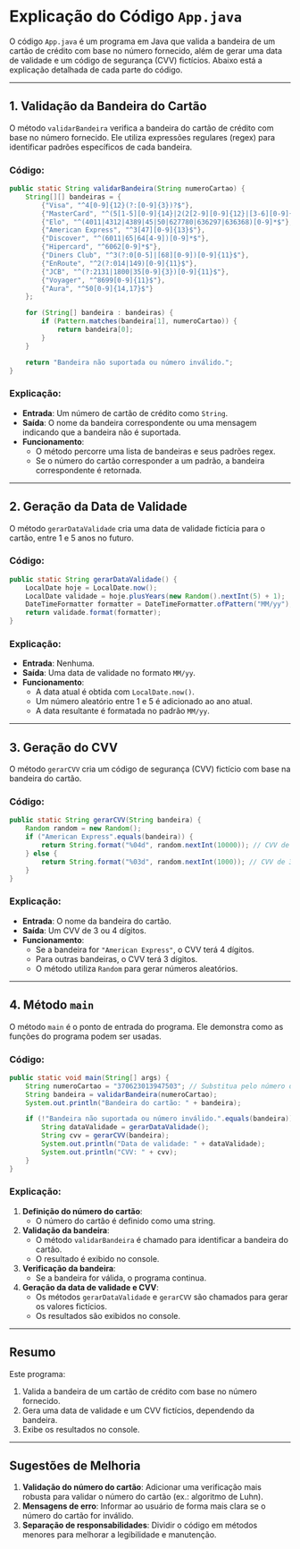 # Explicação do Código `App.java`

O código `App.java` é um programa em Java que valida a bandeira de um cartão de crédito com base no número fornecido, além de gerar uma data de validade e um código de segurança (CVV) fictícios. Abaixo está a explicação detalhada de cada parte do código.

---

## 1. Validação da Bandeira do Cartão
O método `validarBandeira` verifica a bandeira do cartão de crédito com base no número fornecido. Ele utiliza expressões regulares (regex) para identificar padrões específicos de cada bandeira.

### Código:
```java
public static String validarBandeira(String numeroCartao) {
    String[][] bandeiras = {
        {"Visa", "^4[0-9]{12}(?:[0-9]{3})?$"},
        {"MasterCard", "^(5[1-5][0-9]{14}|2(2[2-9][0-9]{12}|[3-6][0-9]{13}|7[01][0-9]{12}|720[0-9]{12}))$"},
        {"Elo", "^(4011|4312|4389|45|50|627780|636297|636368)[0-9]*$"},
        {"American Express", "^3[47][0-9]{13}$"},
        {"Discover", "^(6011|65|64[4-9])[0-9]*$"},
        {"Hipercard", "^6062[0-9]*$"},
        {"Diners Club", "^3(?:0[0-5]|[68][0-9])[0-9]{11}$"},
        {"EnRoute", "^2(?:014|149)[0-9]{11}$"},
        {"JCB", "^(?:2131|1800|35[0-9]{3})[0-9]{11}$"},
        {"Voyager", "^8699[0-9]{11}$"},
        {"Aura", "^50[0-9]{14,17}$"}
    };

    for (String[] bandeira : bandeiras) {
        if (Pattern.matches(bandeira[1], numeroCartao)) {
            return bandeira[0];
        }
    }

    return "Bandeira não suportada ou número inválido.";
}
```

### Explicação:
- **Entrada**: Um número de cartão de crédito como `String`.
- **Saída**: O nome da bandeira correspondente ou uma mensagem indicando que a bandeira não é suportada.
- **Funcionamento**:
  - O método percorre uma lista de bandeiras e seus padrões regex.
  - Se o número do cartão corresponder a um padrão, a bandeira correspondente é retornada.

---

## 2. Geração da Data de Validade
O método `gerarDataValidade` cria uma data de validade fictícia para o cartão, entre 1 e 5 anos no futuro.

### Código:
```java
public static String gerarDataValidade() {
    LocalDate hoje = LocalDate.now();
    LocalDate validade = hoje.plusYears(new Random().nextInt(5) + 1);
    DateTimeFormatter formatter = DateTimeFormatter.ofPattern("MM/yy");
    return validade.format(formatter);
}
```

### Explicação:
- **Entrada**: Nenhuma.
- **Saída**: Uma data de validade no formato `MM/yy`.
- **Funcionamento**:
  - A data atual é obtida com `LocalDate.now()`.
  - Um número aleatório entre 1 e 5 é adicionado ao ano atual.
  - A data resultante é formatada no padrão `MM/yy`.

---

## 3. Geração do CVV
O método `gerarCVV` cria um código de segurança (CVV) fictício com base na bandeira do cartão.

### Código:
```java
public static String gerarCVV(String bandeira) {
    Random random = new Random();
    if ("American Express".equals(bandeira)) {
        return String.format("%04d", random.nextInt(10000)); // CVV de 4 dígitos
    } else {
        return String.format("%03d", random.nextInt(1000)); // CVV de 3 dígitos
    }
}
```

### Explicação:
- **Entrada**: O nome da bandeira do cartão.
- **Saída**: Um CVV de 3 ou 4 dígitos.
- **Funcionamento**:
  - Se a bandeira for `"American Express"`, o CVV terá 4 dígitos.
  - Para outras bandeiras, o CVV terá 3 dígitos.
  - O método utiliza `Random` para gerar números aleatórios.

---

## 4. Método `main`
O método `main` é o ponto de entrada do programa. Ele demonstra como as funções do programa podem ser usadas.

### Código:
```java
public static void main(String[] args) {
    String numeroCartao = "370623013947503"; // Substitua pelo número do cartão a ser testado
    String bandeira = validarBandeira(numeroCartao);
    System.out.println("Bandeira do cartão: " + bandeira);

    if (!"Bandeira não suportada ou número inválido.".equals(bandeira)) {
        String dataValidade = gerarDataValidade();
        String cvv = gerarCVV(bandeira);
        System.out.println("Data de validade: " + dataValidade);
        System.out.println("CVV: " + cvv);
    }
}
```

### Explicação:
1. **Definição do número do cartão**:
   - O número do cartão é definido como uma string.
2. **Validação da bandeira**:
   - O método `validarBandeira` é chamado para identificar a bandeira do cartão.
   - O resultado é exibido no console.
3. **Verificação da bandeira**:
   - Se a bandeira for válida, o programa continua.
4. **Geração da data de validade e CVV**:
   - Os métodos `gerarDataValidade` e `gerarCVV` são chamados para gerar os valores fictícios.
   - Os resultados são exibidos no console.

---

## Resumo
Este programa:
1. Valida a bandeira de um cartão de crédito com base no número fornecido.
2. Gera uma data de validade e um CVV fictícios, dependendo da bandeira.
3. Exibe os resultados no console.

---

## Sugestões de Melhoria
1. **Validação do número do cartão**: Adicionar uma verificação mais robusta para validar o número do cartão (ex.: algoritmo de Luhn).
2. **Mensagens de erro**: Informar ao usuário de forma mais clara se o número do cartão for inválido.
3. **Separação de responsabilidades**: Dividir o código em métodos menores para melhorar a legibilidade e manutenção.
